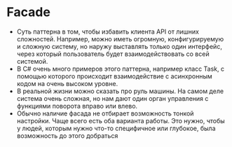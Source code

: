 # Facade

- Суть паттерна в том, чтобы избавить клиента API от лишних сложностей. Например, можно иметь огромную, конфигурируемую и сложную систему, но наружу выставлять только один интерфейс, через который пользователь будет взаимодействовать со всей системой.
- В C# очень много примеров этого паттерна, например класс Task, с помощью которого происходит взаимодействие с асинхронным кодом на очень высоком уровне.
- В реальной жизни можно сказать про руль машины. На самом деле система очень сложная, но нам дают один орган управления с функциями поворота вправо или влево.
- Обычно наличие фасада не отбирает возможность тонкой настройки. Чаще всего есть оба варианта работы. Это нужно, чтобы у людей, которым нужно что-то специфичное или глубокое, была возможность до этого добраться

